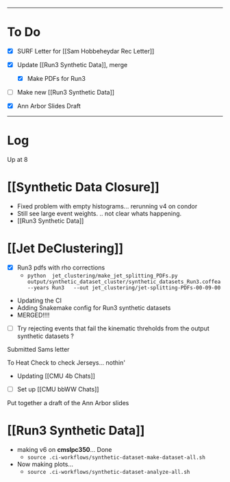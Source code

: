 

---
# To Do

- [x] SURF Letter for [[Sam Hobbeheydar Rec Letter]]
- [x] Update [[Run3 Synthetic Data]], merge 
	- [x]  Make PDFs for Run3 
- [ ] Make new [[Run3 Synthetic Data]]
- [x] Ann Arbor Slides Draft


---

# Log

Up at 8 

# [[Synthetic Data Closure]]
- Fixed problem with empty histograms... rerunning v4 on condor
- Still see large event weights. .. not clear whats happening.
- [[Run3 Synthetic Data]] 


# [[Jet DeClustering]]
- [x] Run3 pdfs with rho corrections
	- `python  jet_clustering/make_jet_splitting_PDFs.py output/synthetic_dataset_cluster/synthetic_datasets_Run3.coffea  --years Run3   --out jet_clustering/jet-splitting-PDFs-00-09-00`
- Updating the CI
- Adding Snakemake config for Run3 synthetic datasets
- MERGED!!!!
- [ ] Try rejecting events that fail the kinematic threholds from the output synthetic datasets ?

Submitted Sams letter

To Heat Check to check Jerseys... nothin'

- Updating [[CMU 4b Chats]]
- [ ] Set up [[CMU bbWW Chats]]

Put together a draft of the Ann Arbor slides

# [[Run3 Synthetic Data]]
-  making v6 on **cmslpc350**... Done
	- `source .ci-workflows/synthetic-dataset-make-dataset-all.sh `
- Now making plots... 
	- `source .ci-workflows/synthetic-dataset-analyze-all.sh`
